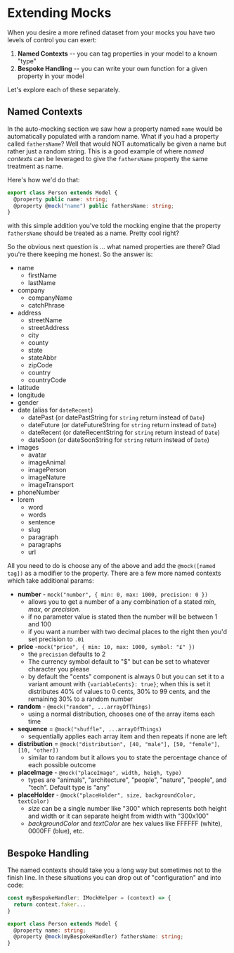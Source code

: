 # Extending Mocks

When you desire a more refined dataset from your mocks you have two levels of control you can exert:

1.  **Named Contexts** -- you can tag properties in your model to a known "type"
2.  **Bespoke Handling** -- you can write your own function for a given property in your model

Let's explore each of these separately.

## Named Contexts

In the auto-mocking section we saw how a property named `name` would be automatically populated with a random name. What if you had a property called `fathersName`? Well that would NOT automatically be given a name but rather just a random string. This is a good example of where _named contexts_ can be leveraged to give the `fathersName` property the same treatment as name.

Here's how we'd do that:

```typescript
export class Person extends Model {
  @property public name: string;
  @property @mock("name") public fathersName: string;
}
```

with this simple addition you've told the mocking engine that the property `fathersName` should be treated as a name. Pretty cool right?

So the obvious next question is ... what named properties are there? Glad you're there keeping me honest. So the answer is:

- name
  - firstName
  - lastName
- company
  - companyName
  - catchPhrase
- address
  - streetName
  - streetAddress
  - city
  - county
  - state
  - stateAbbr
  - zipCode
  - country
  - countryCode
- latitude
- longitude
- gender
- date (alias for `dateRecent`)
  - datePast (or datePastString for `string` return instead of `Date`)
  - dateFuture (or dateFutureString for `string` return instead of `Date`)
  - dateRecent (or dateRecentString for `string` return instead of `Date`)
  - dateSoon (or dateSoonString for `string` return instead of `Date`)
- images
  - avatar
  - imageAnimal
  - imagePerson
  - imageNature
  - imageTransport
- phoneNumber
- lorem
  - word
  - words
  - sentence
  - slug
  - paragraph
  - paragraphs
  - url

All you need to do is choose any of the above and add the `@mock([named tag])` as a modifier to the property. There are a few more named contexts which take additional params:

- **number** - `mock("number", { min: 0, max: 1000, precision: 0 })`
  - allows you to get a number of a any combination of a stated _min_, _max_, or _precision_.
  - if no parameter value is stated then the number will be between 1 and 100
  - if you want a number with two decimal places to the right then you'd set precision to `.01`
- **price** -`mock("price", { min: 10, max: 1000, symbol: "£" })`
  - the `precision` defaults to 2
  - The currency symbol default to "$" but can be set to whatever character you please
  - by default the "cents" component is always 0 but you can set it to a variant amount with `{variableCents}: true}`; when this is set it distributes 40% of values to 0 cents, 30% to 99 cents, and the remaining 30% to a random number
- **random** - `@mock("random", ...arrayOfThings)`
  - using a normal distribution, chooses one of the array items each time
- **sequence** = `@mock("shuffle", ...arrayOfThings)`
  - sequentially applies each array item and then repeats if none are left
- **distribution** = `@mock("distribution", [40, "male"], [50, "female"], [10, "other])`
  - similar to random but it allows you to state the percentage chance of each possible outcome
- **placeImage** - `@mock("placeImage", width, heigh, type)`
  - types are "animals", "architecture", "people", "nature", "people", and "tech". Default type is "any"
- **placeHolder** - `@mock("placeHolder", size, backgroundColor, textColor)`
  - *size* can be a single number like "300" which represents both height and width or it can separate height from width with "300x100"
  - *backgroundColor* and *textColor* are hex values like FFFFFF (white), 0000FF (blue), etc.

## Bespoke Handling

The named contexts should take you a long way but sometimes not to the finish line. In these situations you can drop out of "configuration" and into code:

```typescript
const myBespokeHandler: IMockHelper = (context) => {
  return context.faker...
}

export class Person extends Model {
  @property name: string;
  @property @mock(myBespokeHandler) fathersName: string;
}
```
